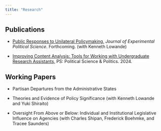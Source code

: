 ```yaml
---
title: "Research"
---
```




## Publications
* [Public Responses to Unilateral Policymaking,](../public-responses-to-unilateral-policymaking.pdf) _Journal of Experimental
Political Science_. Forthcoming. (with Kenneth Lowande)

* [Improving Content Analysis: Tools for Working with Undergraduate Research Assistants,](../improving-content-analysis-tools-for-working-with-undergraduate-research-assistants.pdf) PS: Political
Science & Politics. 2024. 

## Working Papers

* Partisan Departures from the Administrative States

* Theories and Evidence of Policy Significance (with Kenneth Lowande and Yuki Shiraito)

* Oversight From Above or Below: Individual and Institutional Legislative Influence on Agencies (with Charles Shipan, Frederick Boehmke, and Tracee Saunders)


